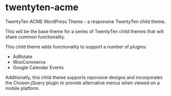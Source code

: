 twentyten-acme
==============

TwentyTen ACME WordPress Theme - a responsive TwentyTen child theme.

This will be the base theme for a series of TwentyTen child themes that
will share common functionality.

This child theme adds functionality to support a number of plugins:
-  AdRotate
-  WooCommerce
-  Google Calendar Events

Additionally, this child theme supports reponsive designs and incorporates the
Chosen jQuery plugin to provide alternative menus when viewed on a mobile platform.

